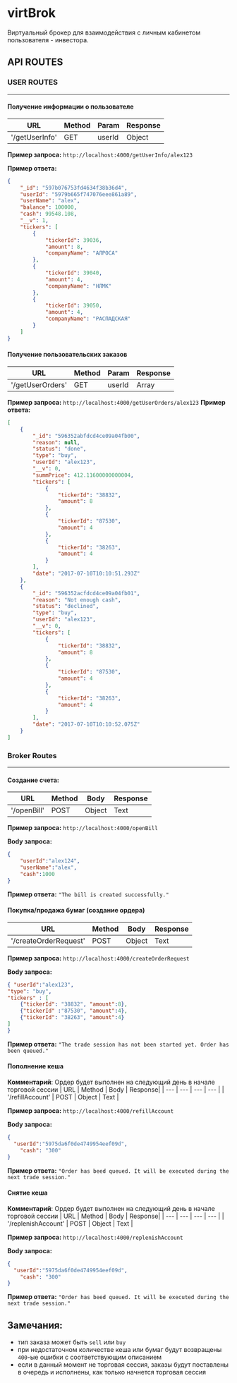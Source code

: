 # virtBrok
Виртуальный брокер для взаимодействия с личным кабинетом пользователя - инвестора.

## API ROUTES

### USER ROUTES
-----

#### **Получение информации о пользователе**
| URL | Method | Param | Response|
| --- | --- | --- | --- |
| '/getUserInfo' | GET | userId | Object |

**Пример запроса:**
    `http://localhost:4000/getUserInfo/alex123`

**Пример ответа:**
```json
{
    "_id": "597b076753fd4634f38b36d4",
    "userId": "5979b665f747076eee861a89",
    "userName": "alex",
    "balance": 100000,
    "cash": 99548.108,
    "__v": 1,
    "tickers": [
        {
            "tickerId": 39036,
            "amount": 8,
            "companyName": "АЛРОСА"
        },
        {
            "tickerId": 39040,
            "amount": 4,
            "companyName": "НЛМК"
        },
        {
            "tickerId": 39050,
            "amount": 4,
            "companyName": "РАСПАДСКАЯ"
        }
    ]
}
```


#### **Получение пользовательских заказов**

| URL | Method | Param | Response|
| --- | --- | --- | --- |
| '/getUserOrders' | GET | userId | Array |

**Пример запроса:**       `http://localhost:4000/getUserOrders/alex123`
**Пример ответа:**

```json
[
    {
        "_id": "596352abfdcd4ce09a04fb00",
        "reason": null,
        "status": "done",
        "type": "buy",
        "userId": "alex123",
        "__v": 0,
        "summPrice": 412.11600000000004,
        "tickers": [
            {
                "tickerId": "38832",
                "amount": 8
            },
            {
                "tickerId": "87530",
                "amount": 4
            },
            {
                "tickerId": "38263",
                "amount": 4
            }
        ],
        "date": "2017-07-10T10:10:51.293Z"
    },
    {
        "_id": "596352acfdcd4ce09a04fb01",
        "reason": "Not enough cash",
        "status": "declined",
        "type": "buy",
        "userId": "alex123",
        "__v": 0,
        "tickers": [
            {
                "tickerId": "38832",
                "amount": 8
            },
            {
                "tickerId": "87530",
                "amount": 4
            },
            {
                "tickerId": "38263",
                "amount": 4
            }
        ],
        "date": "2017-07-10T10:10:52.075Z"
    }
]
```


### Broker Routes
-----

#### **Создание счета:**

| URL | Method | Body | Response|
| --- | --- | --- | --- |
| '/openBill' | POST | Object | Text |

**Пример запроса:**
    `http://localhost:4000/openBill`

**Body запроса:**
```json
{
	"userId":"alex124",
	"userName":"alex",
	"cash":1000
}
```

**Пример ответа:**
`"The bill is created successfully."`


#### **Покупка/продажа бумаг (создание ордера)**

URL | Method | Body | Response|
| --- | --- | --- | --- |
| '/createOrderRequest' | POST | Object | Text |

**Пример запроса:**
    `http://localhost:4000/createOrderRequest`

**Body запроса:**
```json
{ "userId":"alex123",
"type": "buy",
"tickers" : [
	{"tickerId": "38832", "amount":8},
	{"tickerId" :"87530", "amount":4},
	{"tickerId": "38263", "amount":4}
]
}
```

**Пример ответа:**
    `"The trade session has not been started yet. Order has been queued."`




#### **Пополнение кеша**
**Комментарий**: Ордер будет выполнен на следующий день в начале торговой сессии
| URL | Method | Body | Response|
| --- | --- | --- | --- |
| '/refillAccount' | POST | Object | Text |

**Пример запроса:**
    `http://localhost:4000/refillAccount`

**Body запроса:**
```json
{
  "userId":"5975da6f0de4749954eef09d",
	"cash": "300"
}
```

**Пример ответа:**
`"Order has beed queued. It will be executed during the next trade session."`


#### **Снятие кеша**
**Комментарий**: Ордер будет выполнен на следующий день в начале торговой сессии
| URL | Method | Body | Response|
| --- | --- | --- | --- |
| '/replenishAccount' | POST | Object | Text |

**Пример запроса:**
    `http://localhost:4000/replenishAccount`

**Body запроса:**
```json
{
  "userId":"5975da6f0de4749954eef09d",
	"cash": "300"
}
```

**Пример ответа:**
`"Order has beed queued. It will be executed during the next trade session."`


Замечания:
-----
* тип заказа может быть `sell` или `buy`
* при недостаточном количестве кеша или бумаг будут возвращены `400`-ые ошибки c соответствующим описанием
* если в данный момент не торговая сессия, заказы будут поставлены в очередь и исполнены, как только начнется торговая сессия
